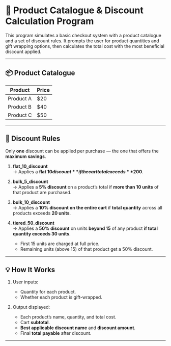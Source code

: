 # 🛒 Product Catalogue & Discount Calculation Program

This program simulates a basic checkout system with a product catalogue and a set of discount rules. It prompts the user for product quantities and gift wrapping options, then calculates the total cost with the most beneficial discount applied.

---

## 📦 Product Catalogue

| Product     | Price |
|-------------|-------|
| Product A   | $20   |
| Product B   | $40   |
| Product C   | $50   |

---

## 🎁 Discount Rules

Only **one** discount can be applied per purchase — the one that offers the **maximum savings**.

1. **flat_10_discount**  
   → Applies a **flat $10 discount** if the cart total exceeds **$200**.

2. **bulk_5_discount**  
   → Applies a **5% discount** on a product’s total if **more than 10 units** of that product are purchased.

3. **bulk_10_discount**  
   → Applies a **10% discount on the entire cart** if **total quantity** across all products exceeds **20 units**.

4. **tiered_50_discount**  
   → Applies a **50% discount** on units **beyond 15** of any product **if total quantity exceeds 30 units**.  
     - First 15 units are charged at full price.
     - Remaining units (above 15) of that product get a 50% discount.

---

## 💡 How It Works

1. User inputs:
   - Quantity for each product.
   - Whether each product is gift-wrapped.

2. Output displayed:
   - Each product’s name, quantity, and total cost.
   - Cart **subtotal**.
   - **Best applicable discount name** and **discount amount**.
   - Final **total payable** after discount.

---

